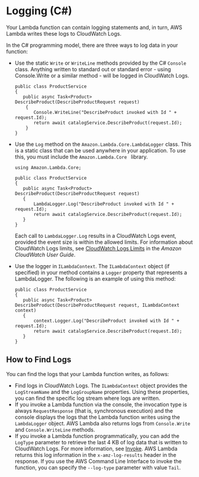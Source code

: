 # Logging \(C\#\)<a name="dotnet-logging"></a>

Your Lambda function can contain logging statements and, in turn, AWS Lambda writes these logs to CloudWatch Logs\. 

In the C\# programming model, there are three ways to log data in your function: 
+ Use the static `Write` or `WriteLine` methods provided by the C\# `Console` class\. Anything written to standard out or standard error \- using Console\.Write or a similar method \- will be logged in CloudWatch Logs\. 

  ```
  public class ProductService
  {
     public async Task<Product> DescribeProduct(DescribeProductRequest request)
      {
         Console.WriteLine("DescribeProduct invoked with Id " + request.Id);
         return await catalogService.DescribeProduct(request.Id);
      }
  }
  ```
+ Use the `Log` method on the `Amazon.Lambda.Core.LambdaLogger` class\. This is a static class that can be used anywhere in your application\. To use this, you must include the `Amazon.Lambda.Core ` library\. 

  ```
  using Amazon.Lambda.Core;
                              
  public class ProductService
  {
     public async Task<Product> DescribeProduct(DescribeProductRequest request)
     {
         LambdaLogger.Log("DescribeProduct invoked with Id " + request.Id);
         return await catalogService.DescribeProduct(request.Id);
     }
  }
  ```

  Each call to `LambdaLogger.Log` results in a CloudWatch Logs event, provided the event size is within the allowed limits\. For information about CloudWatch Logs limits, see [CloudWatch Logs Limits](http://docs.aws.amazon.com/AmazonCloudWatch/latest/logs/cloudwatch_limits_cwl.html) in the *Amazon CloudWatch User Guide*\.
+ Use the logger in `ILambdaContext`\. The `ILambdaContext` object \(if specified\) in your method contains a `Logger` property that represents a LambdaLogger\. The following is an example of using this method: 

  ```
  public class ProductService
  {
     public async Task<Product> DescribeProduct(DescribeProductRequest request, ILambdaContext context)
     {
         context.Logger.Log("DescribeProduct invoked with Id " + request.Id);
         return await catalogService.DescribeProduct(request.Id);
     }
  }
  ```

## How to Find Logs<a name="how-to-find-logs-dotnet"></a>

You can find the logs that your Lambda function writes, as follows:
+ Find logs in CloudWatch Logs\. The `ILambdaContext` object provides the `LogStreamName` and the `LogGroupName` properties\. Using these properties, you can find the specific log stream where logs are written\.
+ If you invoke a Lambda function via the console, the invocation type is always `RequestResponse` \(that is, synchronous execution\) and the console displays the logs that the Lambda function writes using the `LambdaLogger` object\. AWS Lambda also returns logs from `Console.Write` and `Console.WriteLine` methods\.
+ If you invoke a Lambda function programmatically, you can add the `LogType` parameter to retrieve the last 4 KB of log data that is written to CloudWatch Logs\. For more information, see [Invoke](API_Invoke.md)\. AWS Lambda returns this log information in the `x-amz-log-results` header in the response\. If you use the AWS Command Line Interface to invoke the function, you can specify the `--log-type` parameter with value `Tail`\. 